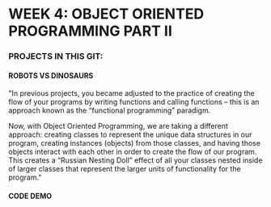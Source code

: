 # WEEK 4: OBJECT ORIENTED PROGRAMMING PART II

### PROJECTS IN THIS GIT: 
#### ROBOTS VS DINOSAURS
"In previous projects, you became adjusted to the practice of creating the flow of your programs by writing functions and calling functions – this is an approach known as the “functional programming” paradigm.  

Now, with Object Oriented Programming, we are taking a different approach: creating classes to represent the unique data structures in our program, creating instances (objects) from those classes, and having those objects interact with each other in order to create the flow of our program. This creates a “Russian Nesting Doll” effect of all your classes nested inside of larger classes that represent the larger units of functionality for the program."
#### CODE DEMO

